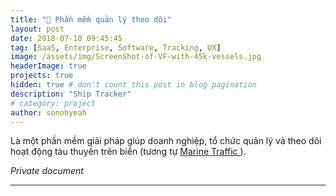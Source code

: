 ```yaml
---
title: "🚶 Phần mềm quản lý theo dõi"
layout: post
date: 2018-07-10 09:45:45
tag: [SaaS, Enterprise, Software, Tracking, UX]
image: /assets/img/ScreenShot-of-VF-with-45k-vessels.jpg
headerImage: true
projects: true
hidden: true # don't count this post in blog pagination
description: "Ship Tracker"
# category: project
author: sonohyeah
---
```


<p>Là một phần mềm giải pháp giúp doanh nghiệp, tổ chức quản lý và theo dõi hoạt động tàu thuyền trên biển (tương tự <a href="https://www.marinetraffic.com/"> Marine Traffic </a>).</p> 

*Private document*

---


